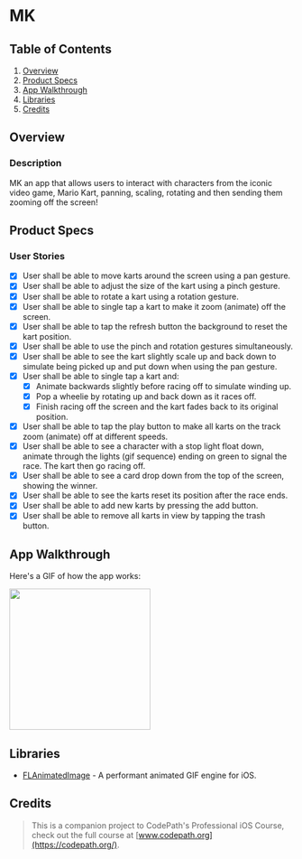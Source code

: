 # MK

## Table of Contents
1. [Overview](#Overview)
2. [Product Specs](#Product-Specs)
3. [App Walkthrough](#App-Walkthrough)
4. [Libraries](#Libraries)
5. [Credits](#Credits)

## Overview
### Description

MK an app that allows users to interact with characters from the iconic video game, Mario Kart, panning, scaling, rotating and then sending them zooming off the screen!

## Product Specs
### User Stories

- [X] User shall be able to move karts around the screen using a pan gesture.
- [X] User shall be able to adjust the size of the kart using a pinch gesture.
- [X] User shall be able to rotate a kart using a rotation gesture.
- [X] User shall be able to single tap a kart to make it zoom (animate) off the screen.
- [X] User shall be able to tap the refresh button the background to reset the kart position.
- [X] User shall be able to use the pinch and rotation gestures simultaneously.
- [X] User shall be able to see the kart slightly scale up and back down to simulate being picked up and put down when using the pan gesture.
- [X] User shall be able to single tap a kart and:
  - [X] Animate backwards slightly before racing off to simulate winding up.
  - [X] Pop a wheelie by rotating up and back down as it races off.
  - [X] Finish racing off the screen and the kart fades back to its original position.
- [X] User shall be able to tap the play button to make all karts on the track zoom (animate) off at different speeds.
- [X] User shall be able to see a character with a stop light float down, animate through the lights (gif sequence) ending on green to signal the race. The kart then go racing off.
- [X] User shall be able to see a card drop down from the top of the screen, showing the winner.
- [X] User shall be able to see the karts reset its position after the race ends.
- [X] User shall be able to add new karts by pressing the add button.
- [X] User shall be able to remove all karts in view by tapping the trash button.

## App Walkthrough

Here's a GIF of how the app works:

<img src="https://github.com/py415/app-resources/blob/master/ios/ios-mk.gif" width=250>

## Libraries

- [FLAnimatedImage](https://github.com/Flipboard/FLAnimatedImage) - A performant animated GIF engine for iOS.

## Credits

>This is a companion project to CodePath's Professional iOS Course, check out the full course at [www.codepath.org](https://codepath.org/).
